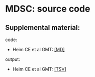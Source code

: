 # MDSC: source code #

## Supplemental material:
code:  
- Heim CE et al GMT: [[MD]](code/20190225_MDSC.HeimCE.md)  

output:  
- Heim CE et al GMT: [[TSV]](output/HeimCE_2018_InfectImmun.SupplementaryFile.gmt)  

